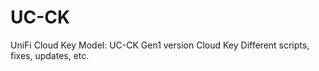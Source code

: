 # UC-CK
UniFi Cloud Key Model: UC-CK
  Gen1 version Cloud Key
Different scripts, fixes, updates, etc.
